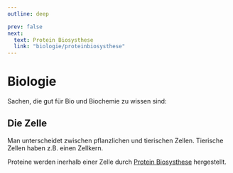 ```yaml
---
outline: deep

prev: false
next:
  text: Protein Biosysthese
  link: "biologie/proteinbiosysthese"
---
```


# Biologie

Sachen, die gut für Bio und Biochemie zu wissen sind:

## Die Zelle

Man unterscheidet zwischen pflanzlichen und tierischen Zellen.
Tierische Zellen haben z.B. einen Zellkern.

Proteine werden inerhalb einer Zelle durch [Protein Biosysthese](proteinbiosysthese) hergestellt.
